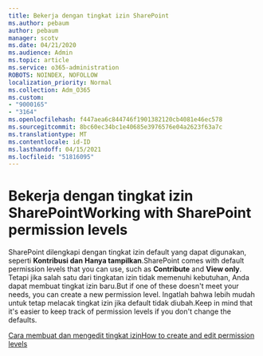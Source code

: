 ```yaml
---
title: Bekerja dengan tingkat izin SharePoint
ms.author: pebaum
author: pebaum
manager: scotv
ms.date: 04/21/2020
ms.audience: Admin
ms.topic: article
ms.service: o365-administration
ROBOTS: NOINDEX, NOFOLLOW
localization_priority: Normal
ms.collection: Adm_O365
ms.custom:
- "9000165"
- "3164"
ms.openlocfilehash: f447aea6c844746f1901382120cb4081e46ec578
ms.sourcegitcommit: 8bc60ec34bc1e40685e3976576e04a2623f63a7c
ms.translationtype: MT
ms.contentlocale: id-ID
ms.lasthandoff: 04/15/2021
ms.locfileid: "51816095"
---
```

# <a name="working-with-sharepoint-permission-levels"></a><span data-ttu-id="ce5f5-102">Bekerja dengan tingkat izin SharePoint</span><span class="sxs-lookup"><span data-stu-id="ce5f5-102">Working with SharePoint permission levels</span></span>

<span data-ttu-id="ce5f5-103">SharePoint dilengkapi dengan tingkat izin default yang dapat digunakan, seperti **Kontribusi dan** **Hanya tampilkan**.</span><span class="sxs-lookup"><span data-stu-id="ce5f5-103">SharePoint comes with default permission levels that you can use, such as **Contribute** and **View only**.</span></span> <span data-ttu-id="ce5f5-104">Tetapi jika salah satu dari tingkatan izin tidak memenuhi kebutuhan, Anda dapat membuat tingkat izin baru.</span><span class="sxs-lookup"><span data-stu-id="ce5f5-104">But if one of these doesn't meet your needs, you can create a new permission level.</span></span> <span data-ttu-id="ce5f5-105">Ingatlah bahwa lebih mudah untuk tetap melacak tingkat izin jika default tidak diubah.</span><span class="sxs-lookup"><span data-stu-id="ce5f5-105">Keep in mind that it's easier to keep track of permission levels if you don't change the defaults.</span></span>

[<span data-ttu-id="ce5f5-106">Cara membuat dan mengedit tingkat izin</span><span class="sxs-lookup"><span data-stu-id="ce5f5-106">How to create and edit permission levels</span></span>](https://docs.microsoft.com/sharepoint/how-to-create-and-edit-permission-levels)